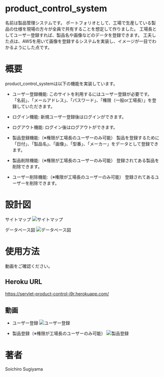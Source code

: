 # product_control_system
名前は製品管理システムです。
ポートフォリオとして、工場で生産している製品の仕様を現場の方々が全員で共有することを想定して作りました。
工場長としてユーザー登録すれば、製品名や画像などのデータを登録できます。
工夫した点は、AWSを用いて画像を登録するシステムを実装し、イメージが一目でわかるようにした点です。

# 概要
product_control_systemは以下の機能を実装しています。

- ユーザー登録機能:
このサイトを利用するにはユーザー登録が必要です。
「名前」、「メールアドレス」、「パスワード」、「権限（一般or工場長）」を登録していただきます。

- ログイン機能:
新規ユーザー登録後はログインができます。

- ログアウト機能:
ログイン後はログアウトができます。

- 製品登録機能:（※権限が工場長のユーザーのみ可能）
製品を登録するために
「日付」、「製品名」、「画像」、「型番」、「メーカー」をデータとして登録できます。

- 製品削除機能:（※権限が工場長のユーザーのみ可能）
登録されてある製品を削除できます。

- ユーザー削除機能:（※権限が工場長のユーザーのみ可能）
登録されてあるユーザーを削除できます。


# 設計図

サイトマップ
![サイトマップ](https://gyazo.com/30d74f64dd3e41a7e1894b0fd4d18014/raw)

データベース図
![データベース図](https://gyazo.com/8cb8ba9d19170786177bdefbec39d8dc/raw)



# 使用方法
動画をご確認ください。

## Heroku URL
https://servlet-product-control-i9r.herokuapp.com/

## 動画

- ユーザー登録
![ユーザー登録](https://gyazo.com/83dabc3a68e5bb74d5a509556da7a557/raw)

- 製品登録（※権限が工場長のユーザーのみ可能）
![製品登録](https://gyazo.com/afdc64d5a5b99a947cd3c864a58d4d34/raw)

# 著者
Soichiro Sugiyama
